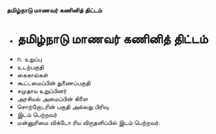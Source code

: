 **தமிழ்நாடு மாணவர் கணினித் திட்டம்**
- # தமிழ்நாடு மாணவர் கணினித் திட்டம்
- n. உறுப்பு
- உடற்பகுதி
- கைகால்கள்
- கூட்டமைப்பின் துணைப்பகுதி
- சமுதாய உறுப்பினர்
- அரசியல் அமைப்பின்  கிளை
- சொற்றோடரின் பகுதி அல்லது பிரிவு
- இடம் பெற்றவர்
- மன்னுரிமை விக்டோ ரிய விருதளிப்பில் இடம் பெற்றவர்.


